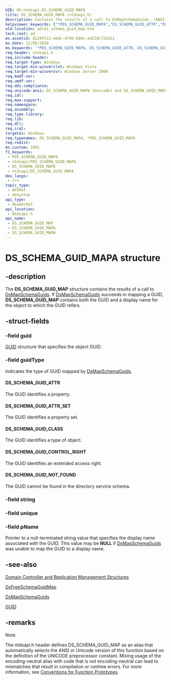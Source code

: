 ```yaml
---
UID: NS:ntdsapi.DS_SCHEMA_GUID_MAPA
title: DS_SCHEMA_GUID_MAPA (ntdsapi.h)
description: Contains the results of a call to DsMapSchemaGuids. (ANSI)
helpviewer_keywords: ["*PDS_SCHEMA_GUID_MAPA","DS_SCHEMA_GUID_ATTR","DS_SCHEMA_GUID_ATTR_SET","DS_SCHEMA_GUID_CLASS","DS_SCHEMA_GUID_CONTROL_RIGHT","DS_SCHEMA_GUID_MAP","DS_SCHEMA_GUID_MAP structure [Active Directory]","DS_SCHEMA_GUID_MAPA","DS_SCHEMA_GUID_MAPW","DS_SCHEMA_GUID_NOT_FOUND","PDS_SCHEMA_GUID_MAP","PDS_SCHEMA_GUID_MAP structure pointer [Active Directory]","_glines_ds_schema_guid_map","ad.ds__schema__guid__map","ad.ds_schema_guid_map","ntdsapi/DS_SCHEMA_GUID_MAP","ntdsapi/DS_SCHEMA_GUID_MAPA","ntdsapi/DS_SCHEMA_GUID_MAPW","ntdsapi/PDS_SCHEMA_GUID_MAP"]
old-location: ad\ds_schema_guid_map.htm
tech.root: ad
ms.assetid: 8128f511-ebdc-479d-b99c-ed210c72d151
ms.date: 12/05/2018
ms.keywords: '*PDS_SCHEMA_GUID_MAPA, DS_SCHEMA_GUID_ATTR, DS_SCHEMA_GUID_ATTR_SET, DS_SCHEMA_GUID_CLASS, DS_SCHEMA_GUID_CONTROL_RIGHT, DS_SCHEMA_GUID_MAP, DS_SCHEMA_GUID_MAP structure [Active Directory], DS_SCHEMA_GUID_MAPA, DS_SCHEMA_GUID_MAPW, DS_SCHEMA_GUID_NOT_FOUND, PDS_SCHEMA_GUID_MAP, PDS_SCHEMA_GUID_MAP structure pointer [Active Directory], _glines_ds_schema_guid_map, ad.ds__schema__guid__map, ad.ds_schema_guid_map, ntdsapi/DS_SCHEMA_GUID_MAP, ntdsapi/DS_SCHEMA_GUID_MAPA, ntdsapi/DS_SCHEMA_GUID_MAPW, ntdsapi/PDS_SCHEMA_GUID_MAP'
req.header: ntdsapi.h
req.include-header: 
req.target-type: Windows
req.target-min-winverclnt: Windows Vista
req.target-min-winversvr: Windows Server 2008
req.kmdf-ver: 
req.umdf-ver: 
req.ddi-compliance: 
req.unicode-ansi: DS_SCHEMA_GUID_MAPW (Unicode) and DS_SCHEMA_GUID_MAPA (ANSI)
req.idl: 
req.max-support: 
req.namespace: 
req.assembly: 
req.type-library: 
req.lib: 
req.dll: 
req.irql: 
targetos: Windows
req.typenames: DS_SCHEMA_GUID_MAPA, *PDS_SCHEMA_GUID_MAPA
req.redist: 
ms.custom: 19H1
f1_keywords:
 - PDS_SCHEMA_GUID_MAPA
 - ntdsapi/PDS_SCHEMA_GUID_MAPA
 - DS_SCHEMA_GUID_MAPA
 - ntdsapi/DS_SCHEMA_GUID_MAPA
dev_langs:
 - c++
topic_type:
 - APIRef
 - kbSyntax
api_type:
 - HeaderDef
api_location:
 - Ntdsapi.h
api_name:
 - DS_SCHEMA_GUID_MAP
 - DS_SCHEMA_GUID_MAPA
 - DS_SCHEMA_GUID_MAPW
---
```


# DS_SCHEMA_GUID_MAPA structure


## -description

The <b>DS_SCHEMA_GUID_MAP</b> structure contains the results of a call to 
<a href="/windows/desktop/api/ntdsapi/nf-ntdsapi-dsmapschemaguidsa">DsMapSchemaGuids</a>. If <a href="/windows/desktop/api/ntdsapi/nf-ntdsapi-dsmapschemaguidsa">DsMapSchemaGuids</a> succeeds in mapping a GUID, <b>DS_SCHEMA_GUID_MAP</b> contains both the GUID and a display name for the object to which the GUID refers.

## -struct-fields

### -field guid

<a href="/windows/win32/api/guiddef/ns-guiddef-guid">GUID</a> structure that specifies the object GUID.

### -field guidType

Indicates the type of GUID mapped by <a href="/windows/desktop/api/ntdsapi/nf-ntdsapi-dsmapschemaguidsa">DsMapSchemaGuids</a>.



#### DS_SCHEMA_GUID_ATTR

The GUID identifies a property.



#### DS_SCHEMA_GUID_ATTR_SET

The GUID identifies a property set.



#### DS_SCHEMA_GUID_CLASS

The GUID identifies a type of object.



#### DS_SCHEMA_GUID_CONTROL_RIGHT

The GUID identifies an extended access right.



#### DS_SCHEMA_GUID_NOT_FOUND

The GUID cannot be found in the directory service schema.

### -field string

### -field unique

### -field pName

Pointer to a null-terminated string value that specifies the display name associated with the GUID. This value may be <b>NULL</b> if <a href="/windows/desktop/api/ntdsapi/nf-ntdsapi-dsmapschemaguidsa">DsMapSchemaGuids</a> was unable to map the GUID to a display name.

## -see-also

<a href="/windows/desktop/AD/domain-controller-and-replication-management-structures">Domain Controller and Replication Management Structures</a>



<a href="/windows/desktop/api/ntdsapi/nf-ntdsapi-dsfreeschemaguidmapa">DsFreeSchemaGuidMap</a>



<a href="/windows/desktop/api/ntdsapi/nf-ntdsapi-dsmapschemaguidsa">DsMapSchemaGuids</a>



<a href="/windows/win32/api/guiddef/ns-guiddef-guid">GUID</a>

## -remarks

> [!NOTE]
> The ntdsapi.h header defines DS_SCHEMA_GUID_MAP as an alias that automatically selects the ANSI or Unicode version of this function based on the definition of the UNICODE preprocessor constant. Mixing usage of the encoding-neutral alias with code that is not encoding-neutral can lead to mismatches that result in compilation or runtime errors. For more information, see [Conventions for Function Prototypes](/windows/win32/intl/conventions-for-function-prototypes).

